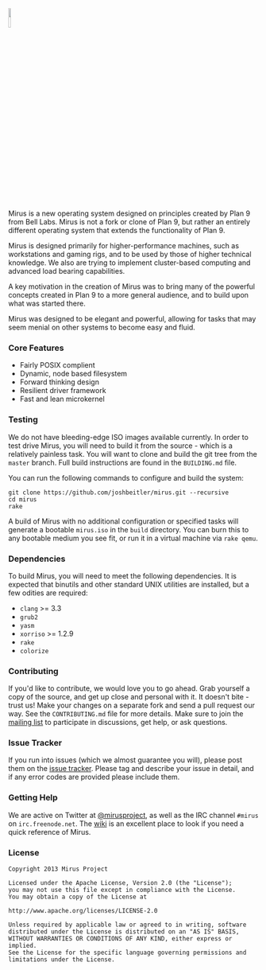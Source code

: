 <img src="http://i.imgur.com/EG2d50t.png" width="10%" />

Mirus is a new operating system designed on principles created by Plan 9 from Bell Labs.  Mirus is not a fork or clone of Plan 9, but rather an entirely different operating system that extends the functionality of Plan 9.

Mirus is designed primarily for higher-performance machines, such as workstations and gaming rigs, and to be used by those of higher technical knowledge. We also are trying to implement cluster-based computing and advanced load bearing capabilities.

A key motivation in the creation of Mirus was to bring many of the powerful concepts created in Plan 9 to a more general audience, and to build upon what was started there.

Mirus was designed to be elegant and powerful, allowing for tasks that may seem menial on other systems to become easy and fluid.

### Core Features
* Fairly POSIX complient
* Dynamic, node based filesystem
* Forward thinking design
* Resilient driver framework
* Fast and lean microkernel

### Testing
We do not have bleeding-edge ISO images available currently.  In order to test drive Mirus, you will need to build it from the source - which is a relatively painless task.  You will want to clone and build the git tree from the `master` branch.  Full build instructions are found in the `BUILDING.md` file.

You can run the following commands to configure and build the system:

```
git clone https://github.com/joshbeitler/mirus.git --recursive
cd mirus
rake
```

A build of Mirus with no additional configuration or specified tasks will generate a bootable `mirus.iso` in the `build` directory.  You can burn this to any bootable medium you see fit, or run it in a virtual machine via `rake qemu`. 

### Dependencies
To build Mirus, you will need to meet the following dependencies.  It is expected that binutils and other standard UNIX utilities are installed, but a few odities are required:

* `clang` >= 3.3
* `grub2`
* `yasm`
* `xorriso` >= 1.2.9
* `rake`
* `colorize`

### Contributing
If you'd like to contribute, we would love you to go ahead.  Grab yourself a copy of the source, and get up close and personal with it.  It doesn't bite - trust us!  Make your changes on a separate fork and send a pull request our way.  See the `CONTRIBUTING.md` file for more details.
Make sure to join the [mailing list](https://groups.google.com/forum/#!forum/mirus-dev) to participate in discussions, get help, or ask questions.

### Issue Tracker
If you run into issues (which we almost guarantee you will), please post them on the [issue tracker](https://github.com/joshbeitler/mirus/issues).  Please tag and describe your issue in detail, and if any error codes are provided please include them.

### Getting Help
We are active on Twitter at [@mirusproject](http://twitter.com/mirusproject), as well as the IRC channel `#mirus` on `irc.freenode.net`.  The [wiki](https://github.com/joshbeitler/mirus/wiki) is an excellent place to look if you need a quick reference of Mirus.

### License
```
Copyright 2013 Mirus Project

Licensed under the Apache License, Version 2.0 (the "License");
you may not use this file except in compliance with the License.
You may obtain a copy of the License at

http://www.apache.org/licenses/LICENSE-2.0

Unless required by applicable law or agreed to in writing, software
distributed under the License is distributed on an "AS IS" BASIS,
WITHOUT WARRANTIES OR CONDITIONS OF ANY KIND, either express or implied.
See the License for the specific language governing permissions and
limitations under the License.
```
